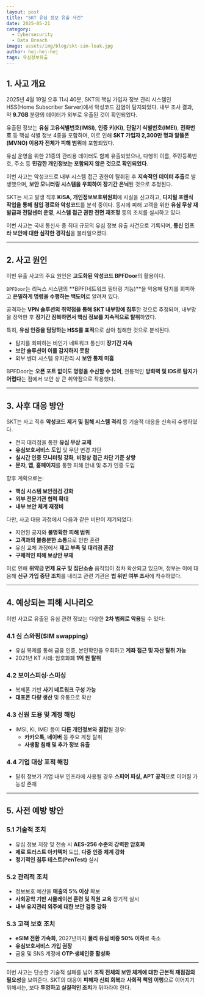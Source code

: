 ```yaml
---
layout: post
title: "SKT 유심 정보 유출 사건"
date: 2025-05-21
category:
  - Cybersecurity
  - Data Breach
image: assets/img/blog/skt-sim-leak.jpg
author: hej-hej-hej
tags: 유심정보유출
---
```


## 1. 사고 개요

2025년 4월 19일 오후 11시 40분, SKT의 핵심 가입자 정보 관리 시스템인 HSS(Home Subscriber Server)에서 악성코드 감염이 탐지되었다. 내부 조사 결과, 약 **9.7GB** 분량의 데이터가 외부로 유출된 것이 확인되었다.  

유출된 정보는 **유심 고유식별번호(IMSI)**, **인증 키(Ki)**, **단말기 식별번호(IMEI)**, **전화번호** 등 핵심 식별 정보 4종을 포함하며, 이로 인해 **SKT 가입자 2,300만 명과 알뜰폰(MVNO) 이용자 전체가 피해 범위**에 포함되었다.

유심 운영을 위한 21종의 관리용 데이터도 함께 유출되었으나, 다행히 이름, 주민등록번호, 주소 등 **민감한 개인정보는 포함되지 않은 것으로 확인되었다**.  

이번 사고는 악성코드로 내부 시스템 접근 권한이 탈취된 후 **지속적인 데이터 추출**로 발생했으며, **보안 모니터링 시스템을 우회하여 장기간 은닉**된 것으로 추정된다.

SKT는 사고 발생 직후 **KISA, 개인정보보호위원회**에 사실을 신고하고, **디지털 포렌식 작업을 통해 침입 경로와 악성코드**를 분석 중이다. 동시에 피해 고객을 위한 **유심 무상 재발급과 전담센터 운영**, **시스템 접근 권한 전면 재조정** 등의 조치를 실시하고 있다.

이번 사고는 국내 통신사 중 최대 규모의 유심 정보 유출 사건으로 기록되며, **통신 인프라 보안에 대한 심각한 경각심**을 불러일으켰다.

---

## 2. 사고 원인

이번 유출 사고의 주요 원인은 **고도화된 악성코드 BPFDoor**의 활용이다.  

`BPFDoor`는 리눅스 시스템의 **BPF(네트워크 필터링 기능)**을 악용해 탐지를 회피하고 **은밀하게 명령을 수행하는 백도어**로 알려져 있다.  

공격자는 **VPN 솔루션의 취약점을 통해 SKT 내부망에 침투**한 것으로 추정되며, 내부망을 장악한 후 **장기간 잠복하면서 핵심 정보를 지속적으로 탈취**하였다.  

특히, **유심 인증을 담당하는 HSS를 표적**으로 삼아 침해한 것으로 분석된다.  

- 탐지를 회피하는 비인가 네트워크 통신이 **장기간 지속**
- **보안 솔루션이 이를 감지하지 못함**
- 외부 벤더 시스템 유지관리 시 **보안 통제 미흡**

BPFDoor는 **오픈 포트 없이도 명령을 수신할 수 있어**, 전통적인 **방화벽 및 IDS로 탐지가 어렵다**는 점에서 보안 상 큰 취약점으로 작용했다.

---

## 3. 사후 대응 방안

SKT는 사고 직후 **악성코드 제거 및 침해 시스템 격리** 등 기술적 대응을 신속히 수행하였다.  

- 전국 대리점을 통한 **유심 무상 교체**
- **유심보호서비스 도입** 및 무단 변경 차단
- **실시간 인증 모니터링 강화**, **비정상 접근 차단 기준 상향**
- **문자, 앱, 홈페이지**를 통한 피해 안내 및 추가 인증 도입

향후 계획으로는:

- **핵심 시스템 보안점검 강화**
- **외부 전문기관 협력 확대**
- **내부 보안 체계 재정비**

다만, 사고 대응 과정에서 다음과 같은 비판이 제기되었다:

- 지연된 공지와 **불명확한 피해 범위**
- **고객과의 불충분한 소통**으로 인한 혼란
- 유심 교체 과정에서 **재고 부족 및 대리점 혼잡**
- **구체적인 피해 보상안 부재**

이로 인해 **위약금 면제 요구 및 집단소송** 움직임이 점차 확산되고 있으며, 정부는 이에 대응해 **신규 가입 중단 조치**를 내리고 관련 기관은 **법 위반 여부 조사**에 착수하였다.

---

## 4. 예상되는 피해 시나리오

이번 사고로 유출된 유심 관련 정보는 다양한 **2차 범죄로 악용**될 수 있다:

### 4.1 심 스와핑(SIM swapping)

- 유심 복제를 통해 금융 인증, 본인확인을 우회하고 **계좌 접근 및 자산 탈취 가능**
- 2021년 KT 사례: 암호화폐 **1억 원 탈취**

### 4.2 보이스피싱·스미싱

- 복제폰 기반 **사기 네트워크 구성 가능**
- **대포폰 다량 생산** 및 유통으로 확산

### 4.3 신원 도용 및 계정 해킹

- IMSI, Ki, IMEI 등이 **다른 개인정보와 결합**될 경우:
  - **카카오톡, 네이버** 등 주요 계정 탈취
  - **사생활 침해 및 추가 정보 유출**

### 4.4 기업 대상 표적 해킹

- 탈취 정보가 기업 내부 인프라에 사용될 경우 **스피어 피싱, APT 공격**으로 이어질 가능성 존재

---

## 5. 사전 예방 방안

### 5.1 기술적 조치

- 유심 정보 저장 및 전송 시 **AES-256 수준의 강력한 암호화**
- **제로 트러스트 아키텍처** 도입, **다중 인증 체계 강화**
- **정기적인 침투 테스트(PenTest)** 실시

### 5.2 관리적 조치

- 정보보호 예산을 **매출의 5% 이상** 확보
- **사회공학 기반 시뮬레이션 훈련 및 직원 교육** 정기적 실시
- **내부 유지관리 외주에 대한 보안 검증 강화**

### 5.3 고객 보호 조치

- **eSIM 전환 가속화**, 2027년까지 **물리 유심 비중 50% 이하**로 축소
- **유심보호서비스 가입 권장**
- 금융 및 SNS 계정에 **OTP·생체인증 활성화**

---

이번 사고는 단순한 기술적 실패를 넘어 **조직 전체의 보안 체계에 대한 근본적 재점검의 필요성**을 보여준다. SKT의 대응이 **피해자 신뢰 회복**과 **사회적 책임 이행**으로 이어지기 위해서는, 보다 **투명하고 실질적인 조치**가 뒤따라야 한다.